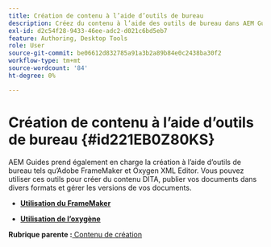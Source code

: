 ```yaml
---
title: Création de contenu à l’aide d’outils de bureau
description: Créez du contenu à l’aide des outils de bureau dans AEM Guides. Découvrez comment travailler avec Adobe FrameMaker et Oxygen XML Editor pour créer et publier du contenu DITA.
exl-id: d2c54f28-9433-46ee-adc2-d021c6bd5eb7
feature: Authoring, Desktop Tools
role: User
source-git-commit: be06612d832785a91a3b2a89b84e0c2438ba30f2
workflow-type: tm+mt
source-wordcount: '84'
ht-degree: 0%

---
```


# Création de contenu à l’aide d’outils de bureau {#id221EB0Z80KS}

AEM Guides prend également en charge la création à l’aide d’outils de bureau tels qu’Adobe FrameMaker et Oxygen XML Editor. Vous pouvez utiliser ces outils pour créer du contenu DITA, publier vos documents dans divers formats et gérer les versions de vos documents.

- **[Utilisation du FrameMaker](author-desktop-framemaker.md)**

- **[Utilisation de l’oxygène](author-desktop-oxygen.md)**


**Rubrique parente :**[ Contenu de création](authoring-content.md)
